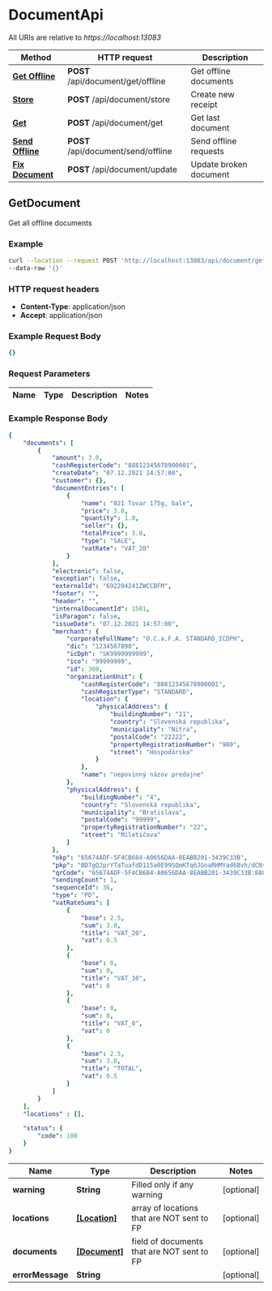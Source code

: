 # DocumentApi

All URIs are relative to *https://localhost:13083*

Method | HTTP request | Description
------------- | ------------- | -------------
[**Get Offline**](DocumentApiGetOffline.md#GetOffline) | **POST** /api/document/get/offline | Get offline documents
[**Store**](DocumentApiStore.md#StoreDocument) | **POST** /api/document/store | Create new receipt
[**Get**](DocumentApiGet.md#GetDocument) | **POST** /api/document/get | Get last document
[**Send Offline**](DocumentApiSendOffline.md#SendOffline) | **POST** /api/document/send/offline | Send offline requests
[**Fix Document**](DocumentApiFix.md#FixDocument) | **POST** /api/document/update | Update broken document


## GetDocument

Get all offline documents

### Example

```bash
curl --location --request POST 'http://localhost:13083/api/document/get/offline' \
--data-raw '{}'
```

### HTTP request headers

- **Content-Type**: application/json
- **Accept**: application/json

### Example Request Body

```yaml
{}
```

### Request Parameters

Name | Type | Description | Notes
------------ | ------------- | ------------- | -------------


### Example Response Body

```yaml
{
    "documents": [
        {
            "amount": 3.0,
            "cashRegisterCode": "88812345678900001",
            "createDate": "07.12.2021 14:57:00",
            "customer": {},
            "documentEntries": [
                {
                    "name": "021 Tovar 175g, bale",
                    "price": 3.0,
                    "quantity": 1.0,
                    "seller": {},
                    "totalPrice": 3.0,
                    "type": "SALE",
                    "vatRate": "VAT_20"
                }
            ],
            "electronic": false,
            "exception": false,
            "externalId": "692204241ZWCCBFM",
            "footer": "",
            "header": "",
            "internalDocumentId": 1581,
            "isParagon": false,
            "issueDate": "07.12.2021 14:57:00",
            "merchant": {
                "corporateFullName": "O.C.a.F.A. STANDARD_ICDPH",
                "dic": "1234567890",
                "icDph": "SK9999999999",
                "ico": "99999999",
                "id": 360,
                "organizationUnit": {
                    "cashRegisterCode": "88812345678900001",
                    "cashRegisterType": "STANDARD",
                    "location": {
                        "physicalAddress": {
                            "buildingNumber": "21",
                            "country": "Slovenská republika",
                            "municipality": "Nitra",
                            "postalCode": "22222",
                            "propertyRegistrationNumber": "980",
                            "street": "Hospodárska"
                        }
                    },
                    "name": "nepovinný názov predajne"
                },
                "physicalAddress": {
                    "buildingNumber": "4",
                    "country": "Slovenská republika",
                    "municipality": "Bratislava",
                    "postalCode": "99999",
                    "propertyRegistrationNumber": "22",
                    "street": "Miletičova"
                }
            },
            "okp": "65674ADF-5F4CB684-A0656DAA-8EABB201-3439C33B",
            "pkp": "BD7gQJprYTaTuafdD115a0E99SQmKTq6JGnaRHMYad6Bvh/dCNse+7gQWeHd\nat9mbeMosoh6qhxJ13cWqU3e6uwUOaI2teRuqheCBVqu5ycx3do28Ofr9UG1\nPX+C5Pb/FvcwgtWEXQPW3jqqPB8VxuH435tLPnivBpL+d2F+x/uLSxvD8Abd\n4wwE222UEAucSs2+/bjin0OLBku1XIO+UAokBDMJ5HqUzNTIvQRwkAEc3U5B\nlTs1tNA6P5XUhqdVpJBP2wQvIjTwa543Rz+IoA6oUuiLwSUyWd3amKxdkG6X\nYdfwSlZCiEJcOwIYBPHasiwVb0eLtGcSXyjv7x3xEQ==",
            "qrCode": "65674ADF-5F4CB684-A0656DAA-8EABB201-3439C33B:88812345678900001:211207145700:36:3.00",
            "sendingCount": 1,
            "sequenceId": 36,
            "type": "PD",
            "vatRateSums": [
                {
                    "base": 2.5,
                    "sum": 3.0,
                    "title": "VAT_20",
                    "vat": 0.5
                },
                {
                    "base": 0,
                    "sum": 0,
                    "title": "VAT_10",
                    "vat": 0
                },
                {
                    "base": 0,
                    "sum": 0,
                    "title": "VAT_0",
                    "vat": 0
                },
                {
                    "base": 2.5,
                    "sum": 3.0,
                    "title": "TOTAL",
                    "vat": 0.5
                }
            ]
        }
    ],
    "locations" : [],

    "status": {
        "code": 100
    }
}
```

Name | Type | Description | Notes
------------ | ------------- | ------------- | -------------
**warning** | **String** | Filled only if any warning | [optional]
**locations** | [**[Location]**](Location.md) | array of locations that are NOT sent to FP | [optional] 
**documents** | [**[Document]**](Document.md) | field of documents that are NOT sent to FP | [optional] 
**errorMessage** | **String** |  | [optional] 